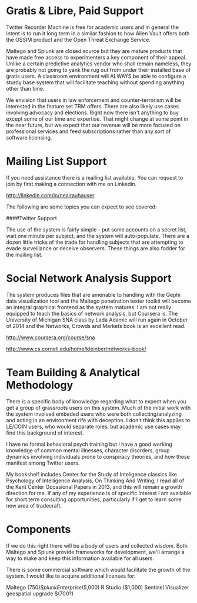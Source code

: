 # Gratis & Libre, Paid Support

Twitter Recorder Machine is free for academic users and in general the intent is to run it long term in a similar fashion to how Alien Vault offers both the OSSIM product and the Open Threat Exchange Service.

Maltego and Splunk are closed source but they are mature products that have made free access to experimenters a key component of their appeal. Unlike a certain predictive analytics vendor who shall remain nameless, they are probably not going to yank the rug out from under their installed base of gratis users. A classroom environment will ALWAYS be able to configure a sturdy base system that will facilitate teaching without spending anything other than time.

We envision that users in law enforcement and counter-terrorism will be interested in the feature set TRM offers. There are also likely use cases involving advocacy and elections. Right now there isn't anything to buy except some of our time and expertise. That might change at some point in the near future, but we expect that our revenue will be more focused on professional services and feed subscriptions rather than any sort of software licensing.

# Mailing List Support

If you need assistance there is a mailing list available. You can request to join by first making a connection with me on Linkedin.

http://linkedin.com/in/nealrauhauser

The following are some topics you can expect to see covered:

####Twitter Support

The use of the system is fairly simple - put some accounts on a secret list, wait one minute per subject, and the system will auto-populate. There are a dozen little tricks of the trade for handling subjects that are attempting to evade surveillance or deceive observers. These things are also fodder for the mailing list.

# Social Network Analysis Support

The system produces files that are amenable to handling with the Gephi data visualization tool and the Maltego penetration tester toolkit will become an integral graphical frontend as the system matures. I am not really equipped to teach the basics of network analysis, but Coursera is. The University of Michigan SNA class by Lada Adamic will run again in October of 2014 and the Networks, Crowds and Markets book is an excellent read.

http://www.coursera.org/course/sna

http://www.cs.cornell.edu/home/kleinber/networks-book/

# Team Building & Analytical Methodology

There is a specific body of knowledge regarding what to expect when you get a group of grassroots users on this system. Much of the initial work with the system involved embeded users who were both collecting/analyzing and acting in an environment rife with deception. I don't think this applies to LE/COIN users, who would separate roles, but academic use cases may find this background of interest.

I have no formal behavioral psych training but I have a good working knowledge of common mental illnesses, character disorders, group dynamics involving individuals prone to conspiracy theories, and how these manifest among Twitter users.

My bookshelf includes Center for the Study of Inteligence classics like Psychology of Intelligence Analysis, On Thinking And Writing, I read all of the Kent Center Occasional Papers in 2013, and this will remain a growth direction for me. If any of my experience is of specific interest I am available for short term consulting opportunities, particularly if I get to learn some new area of tradecraft.

# Components




If we do this right there will be a body of users and collected wisdom. Both Maltego and Splunk provide frameworks for development, we'll arrange a way to make and keep this information available for all users.

There is some commercial software which would facilitate the growth of the system. I would like to acquire additional licenses for:

Maltego ($750)
Splunk Enterprise ($5,000)
R Studio ($1,000)
Sentinel Visualizer geospatial upgrade $(700?)

